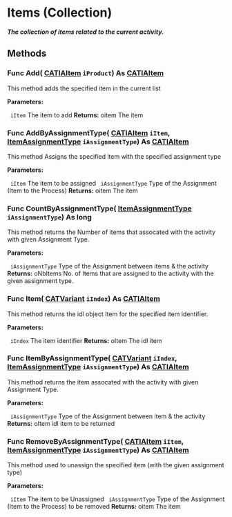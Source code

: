 # Items (Collection)

**_The collection of items related to the current activity._**

## Methods

### Func **Add**( [CATIAItem](../DMAPSInterfaces/interface_Item_3684.md)  `iProduct`) As [CATIAItem](../DMAPSInterfaces/interface_Item_3684.md)

This method adds the specified item in the current list

**Parameters:**

` iItem`      The item to add
**Returns:**      oitem The item  
### Func **AddByAssignmentType**( [CATIAItem](../DMAPSInterfaces/interface_Item_3684.md)  `iItem`,  [ItemAssignmentType](../DMAPSInterfaces/enum_ItemAssignmentType_69816.md)  `iAssignmentType`) As [CATIAItem](../DMAPSInterfaces/interface_Item_3684.md)

This method Assigns the specified item with the specified assignment type

**Parameters:**

` iItem`      The item to be assigned
` iAssignmentType`      Type of the Assignment (Item to the Process)
**Returns:**      oitem The item  
### Func **CountByAssignmentType**( [ItemAssignmentType](../DMAPSInterfaces/enum_ItemAssignmentType_69816.md)  `iAssignmentType`) As long

This method returns the Number of items that assocated with the activity with given Assignment Type.

**Parameters:**

` iAssignmentType`      Type of the Assignment between items & the activity
**Returns:**      oNbItems No. of Items that are assigned to the activity with the given assignment type.  
### Func **Item**( [CATVariant](../System/typedef_CATVariant_20656.md)  `iIndex`) As [CATIAItem](../DMAPSInterfaces/interface_Item_3684.md)

This method returns the idl object Item for the specified item identifier.

**Parameters:**

` iIndex`      The item identifier
**Returns:**      oItem The idl item  
### Func **ItemByAssignmentType**( [CATVariant](../System/typedef_CATVariant_20656.md)  `iIndex`,  [ItemAssignmentType](../DMAPSInterfaces/enum_ItemAssignmentType_69816.md)  `iAssignmentType`) As [CATIAItem](../DMAPSInterfaces/interface_Item_3684.md)

This method returns the item assocated with the activity with given Assignment Type.

**Parameters:**

` iAssignmentType`      Type of the Assignment between item & the activity
**Returns:**      oItem idl item to be returned  
### Func **RemoveByAssignmentType**( [CATIAItem](../DMAPSInterfaces/interface_Item_3684.md)  `iItem`,  [ItemAssignmentType](../DMAPSInterfaces/enum_ItemAssignmentType_69816.md)  `iAssignmentType`) As [CATIAItem](../DMAPSInterfaces/interface_Item_3684.md)

This method used to unassign the specified item (with the given assignment type)

**Parameters:**

` iItem`      The item to be Unassigned
` iAssignmentType`      Type of the Assignment (Item to the Process) to be removed
**Returns:**      oitem The item